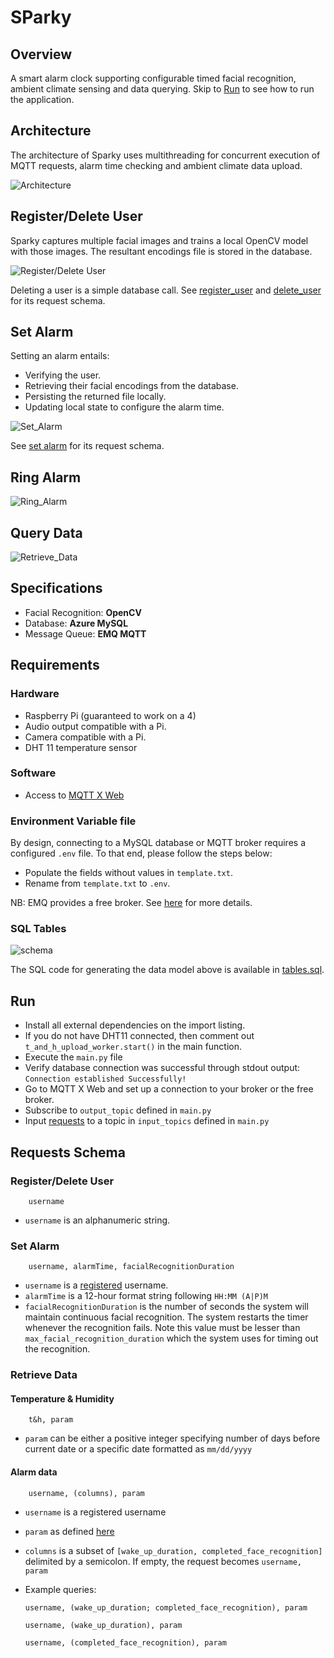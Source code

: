 # SParky


## Overview
A smart alarm clock supporting configurable timed facial recognition, ambient climate sensing and data querying.
Skip to [Run](#run) to see how to run the application.

## Architecture
The architecture of Sparky uses multithreading for concurrent execution of MQTT requests, 
alarm time checking and ambient climate data upload.

![Architecture](arch_images/Sparky_Arch.png)

## Register/Delete User
Sparky captures multiple facial images and trains a local OpenCV model with those images.
The resultant encodings file is stored in the database.

![Register/Delete User](arch_images/Reg_Del_User.png)

Deleting a user is a simple database call. See [register_user](#registerdelete-user-1) 
and [delete_user](#registerdelete-user-1) for its request schema.

## Set Alarm
Setting an alarm entails: 
- Verifying the user.
- Retrieving their facial encodings from the database. 
- Persisting the returned file locally.
- Updating local state to configure the alarm time.

![Set_Alarm](arch_images/Set_alarm.png)

See [set alarm](#set-alarm-1) for its request schema.

## Ring Alarm

![Ring_Alarm](arch_images/Ring_Alarm.png)

## Query Data

![Retrieve_Data](arch_images/Retrieve_Data.png)

## Specifications
- Facial Recognition: **OpenCV**
- Database: **Azure MySQL**
- Message Queue: **EMQ MQTT**

## Requirements
### Hardware
- Raspberry Pi (guaranteed to work on a 4)
- Audio output compatible with a Pi.
- Camera compatible with a Pi.
- DHT 11 temperature sensor
  

### Software
- Access to [MQTT X Web](https://mqttx.app/web)

### Environment Variable file
By design, connecting to a MySQL database or MQTT broker requires a configured `.env` file. 
To that end, please follow the steps below:
- Populate the fields without values in `template.txt`.
- Rename from `template.txt` to `.env`.

NB: EMQ provides a free broker. See [here](https://www.emqx.com/en/blog/use-mqtt-with-raspberry-pi#:~:text=install%20paho%2Dmqtt-,The%20use%20of%20MQTT,-Connect%20to%20the) for more details.

### SQL Tables
![schema](arch_images/data_model.png)

The SQL code for generating the data model above is available in [tables.sql](tables.sql).

## Run
- Install all external dependencies on the import listing.
- If you do not have DHT11 connected, then comment out `t_and_h_upload_worker.start()` in the main function.
- Execute the `main.py` file
- Verify database connection was successful through stdout output: `Connection established Successfully!`
- Go to MQTT X Web and set up a connection to your broker or the free broker.
- Subscribe to `output_topic` defined in `main.py`
- Input [requests](#requests-schema) to a topic in `input_topics` defined in `main.py`

## Requests Schema

### Register/Delete User
```
    username   
```

- `username` is an alphanumeric string.

### Set Alarm
```
    username, alarmTime, facialRecognitionDuration    
```

- `username` is a [registered](#register-user) username.
- `alarmTime` is a 12-hour format string following `HH:MM (A|P)M`
- `facialRecognitionDuration` is the number of seconds the system will maintain continuous facial recognition.
The system restarts the timer whenever the recognition fails. 
Note this value must be lesser than `max_facial_recognition_duration` which the system uses for timing out the recognition.

### Retrieve Data

#### Temperature & Humidity
```
    t&h, param   
```

- `param` can be either a positive integer specifying number of days before current date or a specific date formatted as `mm/dd/yyyy`

#### Alarm data
```
    username, (columns), param   
```

* `username` is a registered username
* `param` as defined [here](#temperature--humidity)
* `columns` is a subset of `[wake_up_duration, completed_face_recognition]` delimited by a semicolon. If empty, the request becomes `username, param`

* Example queries: 
    ```
    username, (wake_up_duration; completed_face_recognition), param   
    ```
  
    ```
    username, (wake_up_duration), param   
    ```

    ```
    username, (completed_face_recognition), param   
    ```

